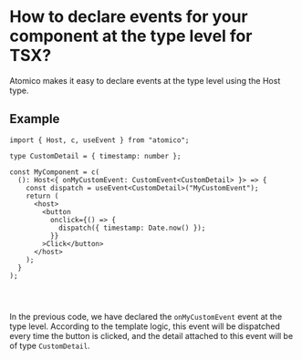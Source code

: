 # How to declare events for your component at the type level for TSX?

Atomico makes it easy to declare events at the type level using the Host type.

## Example

<pre class="language-tsx"><code class="lang-tsx">import { Host, c, useEvent } from "atomico";

type CustomDetail = { timestamp: number };

const MyComponent = c(
  (): Host&#x3C;{ onMyCustomEvent: CustomEvent&#x3C;CustomDetail> }> => {
    const dispatch = useEvent&#x3C;CustomDetail>("MyCustomEvent");
    return (
      &#x3C;host>
        &#x3C;button
          onclick={() => {
            dispatch({ timestamp: Date.now() });
          }}
        >Click&#x3C;/button>
      &#x3C;/host>
    );
  }
);

<strong>
</strong>
</code></pre>

In the previous code, we have declared the `onMyCustomEvent` event at the type level. According to the template logic, this event will be dispatched every time the button is clicked, and the detail attached to this event will be of type `CustomDetail`.
